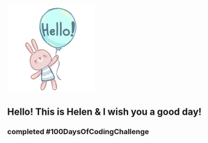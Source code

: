 
<img src="images/rabbit.png" alt="rab" width="200">

<h2>Hello! This is Helen & I wish you a good day! <br> </h2>
<h3>completed <strong> #100DaysOfCodingChallenge</strong> </h3>

